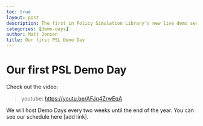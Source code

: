 ```yaml
---
toc: true
layout: post
description: The first in Policy Simulation Library's new live demo series describes specifying tax reforms.
categories: [demo-days]
author: Matt Jensen
title: Our first PSL Demo Day
---
```

# Our first PSL Demo Day

Check out the video:

> youtube: https://youtu.be/AFJq4ZrwEqA

We will host Demo Days every two weeks until the end of the year.
You can see our schedule here [add link].
